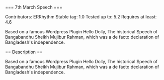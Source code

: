 === 7th March Speech ===

Contributors: ERRhythm
Stable tag: 1.0
Tested up to: 5.2
Requires at least: 4.6		

Based on a famous Wordpress Plugin Hello Dolly, The historical Speech of Bangabandhu Sheikh Mujibur Rahman, which was a de facto declaration of Bangladesh's independence.

== Description ==

Based on a famous Wordpress Plugin Hello Dolly, The historical Speech of Bangabandhu Sheikh Mujibur Rahman, which was a de facto declaration of Bangladesh's independence.
